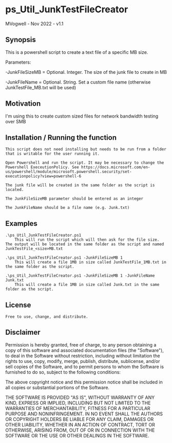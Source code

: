 # ps_Util_JunkTestFileCreator

MVogwell - Nov 2022 - v1.1

## Synopsis

This is a powershell script to create a text file of a specific MB size. 

Parameters:

-JunkFileSizeMB	= Optional. Integer. The size of the junk file to create in MB

-JunkFileName	= Optional. String. Set a custom file name (otherwise JunkTestFile_<size>MB.txt will be used)
	
## Motivation

I'm using this to create custom sized files for network bandwidth testing over SMB


## Installation / Running the function

	This script does not need installing but needs to be run from a folder that is writable for the user running it.	

	Open Powershell and run the script. It may be necessary to change the Powershell ExeceutionPolicy. See https://docs.microsoft.com/en-us/powershell/module/microsoft.powershell.security/set-executionpolicy?view=powershell-6

	The junk file will be created in the same folder as the script is located.

	The JunkFileSizeMB parameter should be entered as an integer

	The JunkFileName should be a file name (e.g. Junk.txt)

## Examples
	.\ps_Util_JunkTestFileCreator.ps1
		This will run the script which will then ask for the file size. The output will be located in the same folder as the script and named JunkTestFile_<size>MB.txt

	.\ps_Util_JunkTestFileCreator.ps1 -JunkFileSizeMB 1
		This will create a file 1MB in size called JunkTestFile_1MB.txt in the same folder as the script.

	.\ps_Util_JunkTestFileCreator.ps1 -JunkFileSizeMB 1 -JunkFileName Junk.txt
		This will create a file 1MB in size called Junk.txt in the same folder as the script.
	
## License
	Free to use, change, and distribute. 

## Disclaimer

Permission is hereby granted, free of charge, to any person obtaining a copy
of this software and associated documentation files (the "Software"), to deal
in the Software without restriction, including without limitation the rights
to use, copy, modify, merge, publish, distribute, sublicense, and/or sell
copies of the Software, and to permit persons to whom the Software is
furnished to do so, subject to the following conditions:

The above copyright notice and this permission notice shall be included in all
copies or substantial portions of the Software.

THE SOFTWARE IS PROVIDED "AS IS", WITHOUT WARRANTY OF ANY KIND, EXPRESS OR
IMPLIED, INCLUDING BUT NOT LIMITED TO THE WARRANTIES OF MERCHANTABILITY,
FITNESS FOR A PARTICULAR PURPOSE AND NONINFRINGEMENT. IN NO EVENT SHALL THE
AUTHORS OR COPYRIGHT HOLDERS BE LIABLE FOR ANY CLAIM, DAMAGES OR OTHER
LIABILITY, WHETHER IN AN ACTION OF CONTRACT, TORT OR OTHERWISE, ARISING FROM,
OUT OF OR IN CONNECTION WITH THE SOFTWARE OR THE USE OR OTHER DEALINGS IN THE
SOFTWARE.

